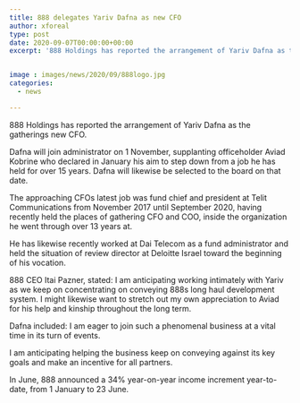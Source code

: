 ```yaml
---
title: 888 delegates Yariv Dafna as new CFO
author: xforeal 
type: post
date: 2020-09-07T00:00:00+00:00
excerpt: '888 Holdings has reported the arrangement of Yariv Dafna as the gatherings new CFO '


image : images/news/2020/09/888logo.jpg
categories:
  - news

---
```

888 Holdings has reported the arrangement of Yariv Dafna as the gatherings new CFO. 

Dafna will join administrator on 1 November, supplanting officeholder Aviad Kobrine who declared in January his aim to step down from a job he has held for over 15 years. Dafna will likewise be selected to the board on that date. 

The approaching CFOs latest job was fund chief and president at Telit Communications from November 2017 until September 2020, having recently held the places of gathering CFO and COO, inside the organization he went through over 13 years at. 

He has likewise recently worked at Dai Telecom as a fund administrator and held the situation of review director at Deloitte Israel toward the beginning of his vocation. 

888 CEO Itai Pazner, stated: I am anticipating working intimately with Yariv as we keep on concentrating on conveying 888s long haul development system. I might likewise want to stretch out my own appreciation to Aviad for his help and kinship throughout the long term. 

Dafna included: I am eager to join such a phenomenal business at a vital time in its turn of events. 

I am anticipating helping the business keep on conveying against its key goals and make an incentive for all partners. 

In June, 888 announced a 34&percnt; year-on-year income increment year-to-date, from 1 January to 23 June.